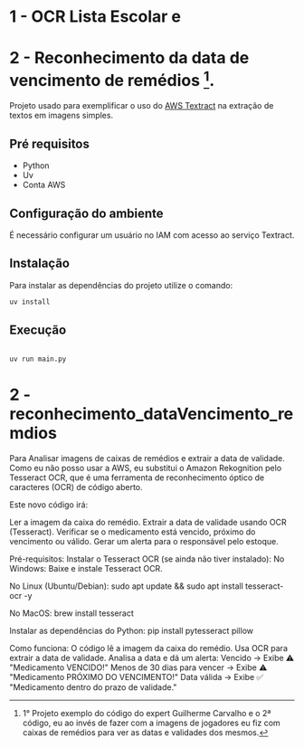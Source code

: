 # 1 - OCR Lista Escolar e
# 2 - Reconhecimento da data de vencimento de remédios [^1].

Projeto usado para exemplificar o uso do [AWS Textract](https://docs.aws.amazon.com/pt_br/textract/latest/dg/API_DetectDocumentText.html) na extração de textos em imagens simples.

## Pré requisitos

- Python
- Uv
- Conta AWS

## Configuração do ambiente

É necessário configurar um usuário no IAM com acesso ao serviço Textract.

## Instalação

Para instalar as dependências do projeto utilize o comando:

```sh
uv install
```

## Execução

```

uv run main.py
```
# 2 - reconhecimento_dataVencimento_remdios
Para Analisar imagens de caixas de remédios e extrair a data de validade. Como eu não posso usar a AWS, eu substitui o Amazon Rekognition pelo Tesseract OCR, que é uma ferramenta de reconhecimento óptico de caracteres (OCR) de código aberto.

Este novo código irá:

Ler a imagem da caixa do remédio.
Extrair a data de validade usando OCR (Tesseract).
Verificar se o medicamento está vencido, próximo do vencimento ou válido.
Gerar um alerta para o responsável pelo estoque.

Pré-requisitos:
Instalar o Tesseract OCR (se ainda não tiver instalado):
No Windows: Baixe e instale Tesseract OCR.

No Linux (Ubuntu/Debian):
sudo apt update && sudo apt install tesseract-ocr -y

No MacOS:
brew install tesseract

Instalar as dependências do Python:
pip install pytesseract pillow

Como funciona:
O código lê a imagem da caixa do remédio.
Usa OCR para extrair a data de validade.
Analisa a data e dá um alerta:
Vencido → Exibe ⚠️ "Medicamento VENCIDO!"
Menos de 30 dias para vencer → Exibe ⚠️ "Medicamento PRÓXIMO DO VENCIMENTO!"
Data válida → Exibe ✅ "Medicamento dentro do prazo de validade."

[^1]: 1° Projeto exemplo do código do expert Guilherme Carvalho e o 2ª código, eu ao invés de fazer com a imagens de jogadores eu fiz com caixas de remédios para ver as datas e validades dos mesmos.
